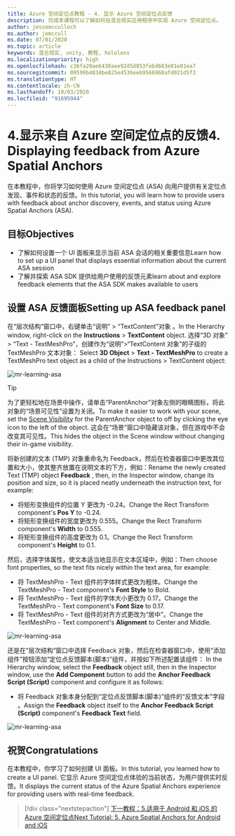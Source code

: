 ```yaml
---
title: Azure 空间定位点教程 - 4. 显示 Azure 空间定位点反馈
description: 完成本课程可以了解如何在混合现实应用程序中实现 Azure 空间定位点。
author: jessemcculloch
ms.author: jemccull
ms.date: 07/01/2020
ms.topic: article
keywords: 混合现实, unity, 教程, hololens
ms.localizationpriority: high
ms.openlocfilehash: c36fa20ae6438aee92d5d853febd683e01e81ea7
ms.sourcegitcommit: 09599b4034be825e4536eeb9566968afd021d5f3
ms.translationtype: HT
ms.contentlocale: zh-CN
ms.lasthandoff: 10/03/2020
ms.locfileid: "91695944"
---
```

# <a name="4-displaying-feedback-from-azure-spatial-anchors"></a><span data-ttu-id="25ec1-105">4.显示来自 Azure 空间定位点的反馈</span><span class="sxs-lookup"><span data-stu-id="25ec1-105">4. Displaying feedback from Azure Spatial Anchors</span></span>

<span data-ttu-id="25ec1-106">在本教程中，你将学习如何使用 Azure 空间定位点 (ASA) 向用户提供有关定位点发现、事件和状态的反馈。</span><span class="sxs-lookup"><span data-stu-id="25ec1-106">In this tutorial, you will learn how to provide users with feedback about anchor discovery, events, and status using Azure Spatial Anchors (ASA).</span></span>

## <a name="objectives"></a><span data-ttu-id="25ec1-107">目标</span><span class="sxs-lookup"><span data-stu-id="25ec1-107">Objectives</span></span>

* <span data-ttu-id="25ec1-108">了解如何设置一个 UI 面板来显示当前 ASA 会话的相关重要信息</span><span class="sxs-lookup"><span data-stu-id="25ec1-108">Learn how to set up a UI panel that displays essential information about the current ASA session</span></span>
* <span data-ttu-id="25ec1-109">了解并探索 ASA SDK 提供给用户使用的反馈元素</span><span class="sxs-lookup"><span data-stu-id="25ec1-109">learn about and explore feedback elements that the ASA SDK makes available to users</span></span>

## <a name="setting-up-asa-feedback-panel"></a><span data-ttu-id="25ec1-110">设置 ASA 反馈面板</span><span class="sxs-lookup"><span data-stu-id="25ec1-110">Setting up ASA feedback panel</span></span>

<span data-ttu-id="25ec1-111">在“层次结构”窗口中，右键单击“说明” > “TextContent”对象 。</span><span class="sxs-lookup"><span data-stu-id="25ec1-111">In the Hierarchy window, right-click on the **Instructions** > **TextContent** object.</span></span> <span data-ttu-id="25ec1-112">选择“3D 对象” > “Text - TextMeshPro”，创建作为“说明”>“TextContent 对象”的子级的 TextMeshPro 文本对象： </span><span class="sxs-lookup"><span data-stu-id="25ec1-112">Select **3D Object** > **Text - TextMeshPro** to create a TextMeshPro text object as a child of the Instructions > TextContent object:</span></span>

![mr-learning-asa](images/mr-learning-asa/asa-04-section1-step1-1.png)

> [!TIP]
> <span data-ttu-id="25ec1-114">为了更轻松地在场景中操作，请单击“ParentAnchor”对象左侧的眼睛图标，将此对象的“场景可见性”设置为关闭。<a href="https://docs.unity3d.com/Manual/SceneVisibility.html" target="_blank"></a></span><span class="sxs-lookup"><span data-stu-id="25ec1-114">To make it easier to work with your scene, set the  <a href="https://docs.unity3d.com/Manual/SceneVisibility.html" target="_blank">Scene Visibility</a> for the ParentAnchor object to off by clicking the eye icon to the left of the object.</span></span> <span data-ttu-id="25ec1-115">这会在“场景”窗口中隐藏该对象，但在游戏中不会改变其可见性。</span><span class="sxs-lookup"><span data-stu-id="25ec1-115">This hides the object in the Scene window without changing their in-game visibility.</span></span>

<span data-ttu-id="25ec1-116">将新创建的文本 (TMP) 对象重命名为 Feedback，然后在检查器窗口中更改其位置和大小，使其整齐放置在说明文本的下方，例如：</span><span class="sxs-lookup"><span data-stu-id="25ec1-116">Rename the newly created Text (TMP) object **Feedback** , then, in the Inspector window, change its position and size, so it is placed neatly underneath the instruction text, for example:</span></span>

* <span data-ttu-id="25ec1-117">将矩形变换组件的位置 Y 更改为 -0.24。</span><span class="sxs-lookup"><span data-stu-id="25ec1-117">Change the Rect Transform component's **Pos Y** to -0.24.</span></span>
* <span data-ttu-id="25ec1-118">将矩形变换组件的宽度更改为 0.555。</span><span class="sxs-lookup"><span data-stu-id="25ec1-118">Change the Rect Transform component's **Width** to 0.555.</span></span>
* <span data-ttu-id="25ec1-119">将矩形变换组件的高度更改为 0.1。</span><span class="sxs-lookup"><span data-stu-id="25ec1-119">Change the Rect Transform component's **Height** to 0.1.</span></span>

<span data-ttu-id="25ec1-120">然后，选择字体属性，使文本适当地显示在文本区域中，例如：</span><span class="sxs-lookup"><span data-stu-id="25ec1-120">Then choose font properties, so the text fits nicely within the text area, for example:</span></span>

* <span data-ttu-id="25ec1-121">将 TextMeshPro - Text 组件的字体样式更改为粗体。</span><span class="sxs-lookup"><span data-stu-id="25ec1-121">Change the TextMeshPro - Text component's **Font Style** to Bold.</span></span>
* <span data-ttu-id="25ec1-122">将 TextMeshPro - Text 组件的字体大小更改为 0.17。</span><span class="sxs-lookup"><span data-stu-id="25ec1-122">Change the TextMeshPro - Text component's **Font Size** to 0.17.</span></span>
* <span data-ttu-id="25ec1-123">将 TextMeshPro - Text 组件的对齐方式更改为“居中”。</span><span class="sxs-lookup"><span data-stu-id="25ec1-123">Change the TextMeshPro - Text component's **Alignment** to Center and Middle.</span></span>

![mr-learning-asa](images/mr-learning-asa/asa-04-section1-step1-2.png)

<span data-ttu-id="25ec1-125">还是在“层次结构”窗口中选择 Feedback 对象，然后在检查器窗口中，使用“添加组件”按钮添加“定位点反馈脚本(脚本)”组件，并按如下所述配置该组件：  </span><span class="sxs-lookup"><span data-stu-id="25ec1-125">In the Hierarchy window, select the **Feedback** object still, then in the Inspector window, use the **Add Component** button to add the **Anchor Feedback Script (Script)** component and configure it as follows:</span></span>

* <span data-ttu-id="25ec1-126">将 Feedback 对象本身分配到“定位点反馈脚本(脚本)”组件的“反馈文本”字段  。</span><span class="sxs-lookup"><span data-stu-id="25ec1-126">Assign the **Feedback** object itself to the **Anchor Feedback Script (Script)** component's **Feedback Text** field.</span></span>

![mr-learning-asa](images/mr-learning-asa/asa-04-section1-step1-3.png)

## <a name="congratulations"></a><span data-ttu-id="25ec1-128">祝贺</span><span class="sxs-lookup"><span data-stu-id="25ec1-128">Congratulations</span></span>

<span data-ttu-id="25ec1-129">在本教程中，你学习了如何创建 UI 面板。</span><span class="sxs-lookup"><span data-stu-id="25ec1-129">In this tutorial, you learned how to create a UI panel.</span></span> <span data-ttu-id="25ec1-130">它显示 Azure 空间定位点体验的当前状态，为用户提供实时反馈。</span><span class="sxs-lookup"><span data-stu-id="25ec1-130">It displays the current status of the Azure Spatial Anchors experience for providing users with real-time feedback.</span></span>

> [!div class="nextstepaction"]
> [<span data-ttu-id="25ec1-131">下一教程：5.适用于 Android 和 iOS 的 Azure 空间定位点</span><span class="sxs-lookup"><span data-stu-id="25ec1-131">Next Tutorial: 5. Azure Spatial Anchors for Android and iOS</span></span>](mr-learning-asa-05.md)
